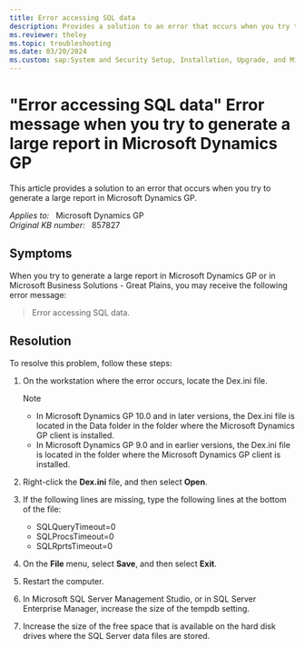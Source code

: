 ```yaml
---
title: Error accessing SQL data
description: Provides a solution to an error that occurs when you try to generate a large report in Microsoft Dynamics GP.
ms.reviewer: theley
ms.topic: troubleshooting
ms.date: 03/20/2024
ms.custom: sap:System and Security Setup, Installation, Upgrade, and Migrations
---
```

# "Error accessing SQL data" Error message when you try to generate a large report in Microsoft Dynamics GP

This article provides a solution to an error that occurs when you try to generate a large report in Microsoft Dynamics GP.

_Applies to:_ &nbsp; Microsoft Dynamics GP  
_Original KB number:_ &nbsp; 857827

## Symptoms

When you try to generate a large report in Microsoft Dynamics GP or in Microsoft Business Solutions - Great Plains, you may receive the following error message:
> Error accessing SQL data.

## Resolution

To resolve this problem, follow these steps:

1. On the workstation where the error occurs, locate the Dex.ini file.

    > [!NOTE]
    >
    > - In Microsoft Dynamics GP 10.0 and in later versions, the Dex.ini file is located in the Data folder in the folder where the Microsoft Dynamics GP client is installed.
    > - In Microsoft Dynamics GP 9.0 and in earlier versions, the Dex.ini file is located in the folder where the Microsoft Dynamics GP client is installed.

2. Right-click the **Dex.ini** file, and then select **Open**.
3. If the following lines are missing, type the following lines at the bottom of the file:

    - SQLQueryTimeout=0
    - SQLProcsTimeout=0
    - SQLRprtsTimeout=0
4. On the **File** menu, select **Save**, and then select **Exit**.
5. Restart the computer.

6. In Microsoft SQL Server Management Studio, or in SQL Server Enterprise Manager, increase the size of the tempdb setting.

7. Increase the size of the free space that is available on the hard disk drives where the SQL Server data files are stored.
